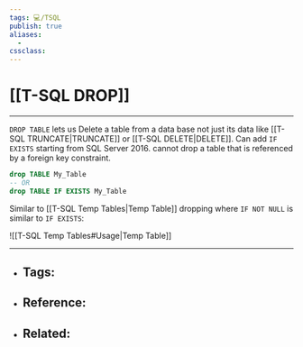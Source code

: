 ```yaml
---
tags: 💻️/TSQL 
publish: true
aliases:
  - 
cssclass: 
---
```


# [[T-SQL DROP]]

---

`DROP TABLE` lets us Delete a table from a data base not just its data like [[T-SQL TRUNCATE|TRUNCATE]] or [[T-SQL DELETE|DELETE]]. Can add `IF EXISTS` starting from SQL Server 2016. cannot drop a table that is referenced by a foreign key constraint.

```sql
drop TABLE My_Table
-- OR
drop TABLE IF EXISTS My_Table
```

Similar to [[T-SQL Temp Tables|Temp Table]] dropping where `IF NOT NULL` is similar to `IF EXISTS`:

![[T-SQL Temp Tables#Usage|Temp Table]]

---

- Tags: 
	- 
- Reference:
	- 
- Related:
	- 
